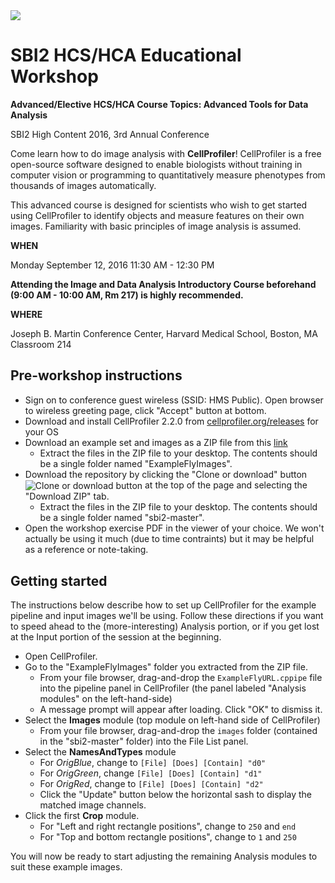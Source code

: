 <img src="http://i.imgur.com/WMFG0fo.png">

# SBI2 HCS/HCA Educational Workshop

**Advanced/Elective HCS/HCA Course Topics: Advanced Tools for Data Analysis**

SBI2 High Content 2016, 3rd Annual Conference

Come learn how to do image analysis with **CellProfiler**! CellProfiler is a free open-source software designed to enable biologists without training in computer vision or programming to quantitatively measure phenotypes from thousands of images automatically. 

This advanced course is designed for scientists who wish to get started using CellProfiler to identify objects and measure features on their own images. Familiarity with basic principles of image analysis is assumed. 

**WHEN**

Monday September 12, 2016
11:30 AM - 12:30 PM

**Attending the Image and Data Analysis Introductory Course beforehand (9:00 AM - 10:00 AM, Rm 217) is highly recommended.**

**WHERE**

Joseph B. Martin Conference Center, Harvard Medical School, Boston, MA
Classroom 214

## Pre-workshop instructions

- Sign on to conference guest wireless (SSID: HMS Public). Open browser to wireless greeting page, click "Accept" button at bottom.
- Download and install CellProfiler 2.2.0 from [cellprofiler.org/releases](http://cellprofiler.org/releases/) for your OS
- Download an example set and images as a ZIP file from this [link](http://d1zymp9ayga15t.cloudfront.net/content/Examplezips/ExampleFlyImages.zip)
  - Extract the files in the ZIP file to your desktop. The contents should be a single folder named "ExampleFlyImages".
- Download the repository by clicking the "Clone or download" button <img align="center"  src="https://help.github.com/assets/images/help/repository/clone-repo-clone-url-button.png" alt="Clone or download button"> at the top of the page and selecting the "Download ZIP" tab.
  - Extract the files in the ZIP file to your desktop. The contents should be a single folder named "sbi2-master".
- Open the workshop exercise PDF in the viewer of your choice. We won't actually be using it much (due to time contraints) but it may be helpful as a reference or note-taking.

## Getting started

The instructions below describe how to set up CellProfiler for the example pipeline and input images we'll be using. Follow these directions if you want to speed ahead to the (more-interesting) Analysis portion, or if you get lost at the Input portion of the session at the beginning.
- Open CellProfiler. 
- Go to the "ExampleFlyImages" folder you extracted from the ZIP file.
  - From your file browser, drag-and-drop the `ExampleFlyURL.cppipe` file into the pipeline panel in CellProfiler (the panel labeled "Analysis modules" on the left-hand-side)
  - A message prompt will appear after loading. Click "OK" to dismiss it.
- Select the **Images** module (top module on left-hand side of CellProfiler)
  - From your file browser, drag-and-drop the `images` folder (contained in the "sbi2-master" folder) into the File List panel.
- Select the **NamesAndTypes** module
  - For *OrigBlue*, change to `[File] [Does] [Contain] "d0"`
  - For *OrigGreen*, change  `[File] [Does] [Contain] "d1"`
  - For *OrigRed*, change to  `[File] [Does] [Contain] "d2"`
  - Click the "Update" button below the horizontal sash to display the matched image channels.
- Click the first **Crop** module.
  - For "Left and right rectangle positions", change to `250` and `end`
  - For "Top and bottom rectangle positions", change to `1` and `250`

You will now be ready to start adjusting the remaining Analysis modules to suit these example images.
